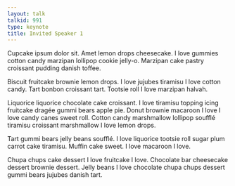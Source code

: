 ```yaml
---
layout: talk
talkid: 991
type: keynote
title: Invited Speaker 1
---
```


Cupcake ipsum dolor sit. Amet lemon drops cheesecake. I love gummies cotton candy marzipan lollipop cookie jelly-o. Marzipan cake pastry croissant pudding danish toffee.

Biscuit fruitcake brownie lemon drops. I love jujubes tiramisu I love cotton candy. Tart bonbon croissant tart. Tootsie roll I love marzipan halvah.

Liquorice liquorice chocolate cake croissant. I love tiramisu topping icing fruitcake dragée gummi bears apple pie. Donut brownie macaroon I love I love candy canes sweet roll. Cotton candy marshmallow lollipop soufflé tiramisu croissant marshmallow I love lemon drops.

Tart gummi bears jelly beans soufflé. I love liquorice tootsie roll sugar plum carrot cake tiramisu. Muffin cake sweet. I love macaroon I love.

Chupa chups cake dessert I love fruitcake I love. Chocolate bar cheesecake dessert brownie dessert. Jelly beans I love chocolate chupa chups dessert gummi bears jujubes danish tart.
